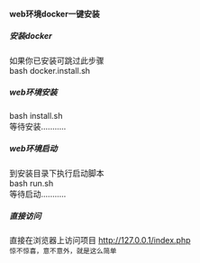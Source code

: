 #### web环境docker一键安装
##### 安装docker
如果你已安装可跳过此步骤  
bash docker.install.sh  

##### web环境安装
bash install.sh  
等待安装...........  

##### web环境启动
到安装目录下执行启动脚本  
bash run.sh  
等待启动...........  

##### 直接访问
直接在浏览器上访问项目 http://127.0.0.1/index.php  
`惊不惊喜，意不意外，就是这么简单`  